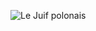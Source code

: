 ![Le Juif polonais](https://upload.wikimedia.org/wikipedia/commons/thumb/d/d3/Arenaria_interpres_2_-_Boat_Harbour_%28cropped%29.jpg/350px-Arenaria_interpres_2_-_Boat_Harbour_%28cropped%29.jpg)